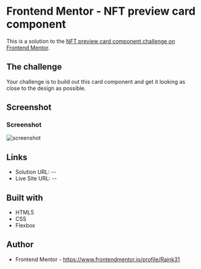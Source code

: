 # Frontend Mentor - NFT preview card component

This is a solution to the [NFT preview card component challenge on Frontend Mentor](https://www.frontendmentor.io/challenges/nft-preview-card-component-SbdUL_w0U).


## The challenge

Your challenge is to build out this card component and get it looking as close to the design as possible.


## Screenshot

### Screenshot
![screenshot](./assets/images/mobile.png)


## Links

- Solution URL: --
- Live Site URL: --

## Built with

- HTML5
- CSS
- Flexbox


## Author

- Frontend Mentor - https://www.frontendmentor.io/profile/Raink31
